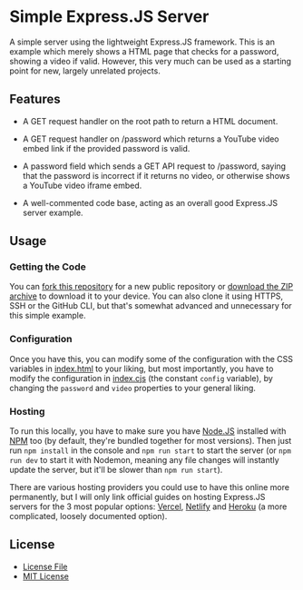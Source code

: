 # Simple Express.JS Server

A simple server using the lightweight Express.JS framework. This is an example which merely shows a HTML page that checks for a password, showing a video if valid. However, this very much can be used as a starting point for new, largely unrelated projects.

## Features

- A GET request handler on the root path to return a HTML document.

- A GET request handler on /password which returns a YouTube video embed link if the provided password is valid.

- A password field which sends a GET API request to /password, saying that the password is incorrect if it returns no video, or otherwise shows a YouTube video iframe embed.

- A well-commented code base, acting as an overall good Express.JS server example.

## Usage

### Getting the Code

You can [fork this repository](https://github.com/eulmdev/express-server/fork) for a new public repository or [download the ZIP archive](https://github.com/eulmdev/express-server/archive/refs/heads/main.zip) to download it to your device. You can also clone it using HTTPS, SSH or the GitHub CLI, but that's somewhat advanced and unnecessary for this simple example.

### Configuration

Once you have this, you can modify some of the configuration with the CSS variables in [index.html](/index.html) to your liking, but most importantly, you have to modify the configuration in [index.cjs](/index.cjs) (the constant `config` variable), by changing the `password` and `video` properties to your general liking.

### Hosting

To run this locally, you have to make sure you have [Node.JS](https://nodejs.org/en/) installed with [NPM](https://www.npmjs.com/) too (by default, they're bundled together for most versions). Then just run `npm install` in the console and `npm run start` to start the server (or `npm run dev` to start it with Nodemon, meaning any file changes will instantly update the server, but it'll be slower than `npm run start`).

There are various hosting providers you could use to have this online more permanently, but I will only link official guides on hosting Express.JS servers for the 3 most popular options: [Vercel](https://vercel.com/guides/using-express-with-vercel), [Netlify](https://docs.netlify.com/frameworks/express/) and [Heroku](https://devcenter.heroku.com/articles/deploying-nodejs) (a more complicated, loosely documented option).

## License

- [License File](/LICENSE)
- [MIT License](https://choosealicense.com/licenses/mit)
